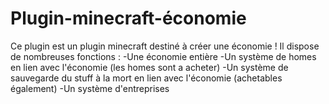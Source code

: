 # Plugin-minecraft-économie
Ce plugin est un plugin minecraft destiné à créer une économie !
Il dispose de nombreuses fonctions : 
  -Une économie entière
  -Un système de homes en lien avec l'économie (les homes sont a acheter)
  -Un système de sauvegarde du stuff à la mort en lien avec l'économie (achetables également)
  -Un système d'entreprises
